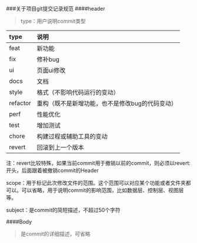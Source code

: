 ###关于项目git提交记录规范
####header
> type：用户说明commit类型

| type | 说明 |
|:---|:---|
|feat|新功能|
|fix|修补bug|
|ui|页面ui修改|
|docs|文档|
|style|格式（不影响代码运行的变动）|
|refactor|重构（既不是新增功能，也不是修改bug的代码变动）|
|perf|性能优化|
|test|增加测试|
|chore|构建过程或辅助工具的变动|
|revert|回滚到上一个版本|

注：revert比较特殊，如果当前commit用于撤销以前的commit，则必须以revert:开头，后面跟着被撤销commit的Header

scope：用于标记此次修改文件的范围。这个范围可以对应某个功能或者文件夹都可以。可以省略，用于说明commit的影响范围，比如数据层、控制层、视图层等。

subject：是commit的简短描述，不超过50个字符

####Body

>是commit的详细描述，可省略
